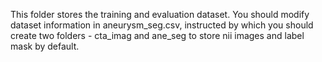 This folder stores the training and evaluation dataset.
You should modify dataset information in aneurysm_seg.csv, instructed by which you should create two folders - cta_imag and ane_seg to store nii images and label mask by default.
